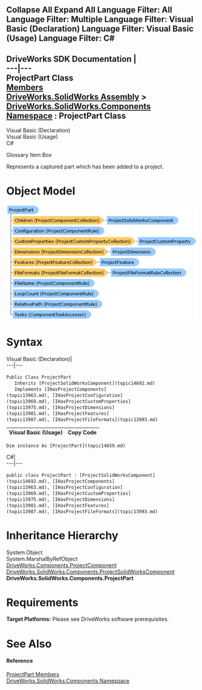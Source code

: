 Collapse All Expand All Language Filter: All  Language Filter: Multiple  Language Filter: Visual Basic (Declaration) Language Filter: Visual Basic (Usage) Language Filter: C#  
---  
DriveWorks SDK Documentation  |   
---|---  
ProjectPart Class   
[Members](topic14660.md)   
[DriveWorks.SolidWorks Assembly](topic13342.md) > [DriveWorks.SolidWorks.Components Namespace](topic13925.md) : ProjectPart Class  
---  
  
Visual Basic (Declaration)    
Visual Basic (Usage)    
C# 

Glossary Item Box

Represents a captured part which has been added to a project. 

# Object Model

![](dotnetdiagramimages/image824.png)

# Syntax

Visual Basic (Declaration)|   
---|---  
      
    
    Public Class ProjectPart 
       Inherits [ProjectSolidWorksComponent](topic14692.md)
       Implements [IHasProjectComponents](topic13963.md), [IHasProjectConfiguration](topic13969.md), [IHasProjectCustomProperties](topic13975.md), [IHasProjectDimensions](topic13981.md), [IHasProjectFeatures](topic13987.md), [IHasProjectFileFormats](topic13993.md)   
  
Visual Basic (Usage)| Copy Code  
---|---  
      
    
    Dim instance As [ProjectPart](topic14659.md)  
  
C#|   
---|---  
      
    
    public class ProjectPart : [ProjectSolidWorksComponent](topic14692.md), [IHasProjectComponents](topic13963.md), [IHasProjectConfiguration](topic13969.md), [IHasProjectCustomProperties](topic13975.md), [IHasProjectDimensions](topic13981.md), [IHasProjectFeatures](topic13987.md), [IHasProjectFileFormats](topic13993.md)    
  
# Inheritance Hierarchy

System.Object  
System.MarshalByRefObject  
[DriveWorks.Components.ProjectComponent](topic6183.md)  
[DriveWorks.SolidWorks.Components.ProjectSolidWorksComponent](topic14692.md)  
**DriveWorks.SolidWorks.Components.ProjectPart**  


# Requirements

**Target Platforms:** Please see DriveWorks software prerequisites.

# See Also

#### Reference

[ProjectPart Members](topic14660.md)   
[DriveWorks.SolidWorks.Components Namespace](topic13925.md)


